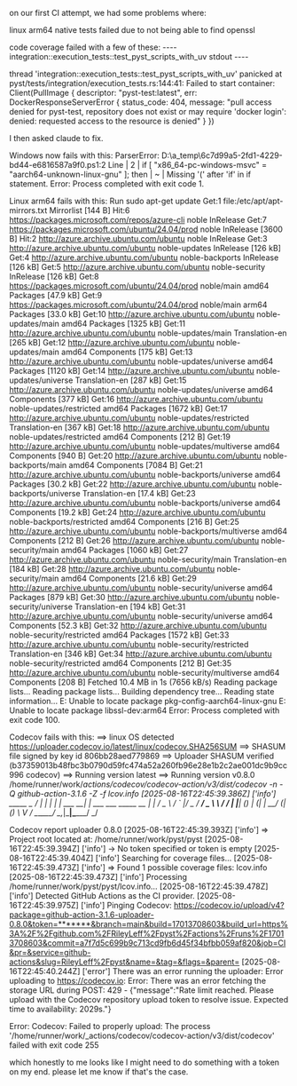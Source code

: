 on our first CI attempt, we had some problems where:

linux arm64 native tests failed due to not being able to find openssl

code coverage failed with a few of these: ---- integration::execution_tests::test_pyst_scripts_with_uv stdout ----

thread 'integration::execution_tests::test_pyst_scripts_with_uv' panicked at pyst/tests/integration/execution_tests.rs:144:41:
Failed to start container: Client(PullImage { descriptor: "pyst-test:latest", err: DockerResponseServerError { status_code: 404, message: "pull access denied for pyst-test, repository does not exist or may require 'docker login': denied: requested access to the resource is denied" } })



I then asked claude to fix. 

Windows now fails with this: 
ParserError: D:\a\_temp\6c7d99a5-2fd1-4229-bd44-e6816587a9f0.ps1:2
Line |
   2 |  if [ "x86_64-pc-windows-msvc" = "aarch64-unknown-linux-gnu" ]; then
     |    ~
     | Missing '(' after 'if' in if statement.
Error: Process completed with exit code 1.

Linux arm64 fails with this:
Run sudo apt-get update
Get:1 file:/etc/apt/apt-mirrors.txt Mirrorlist [144 B]
Hit:6 https://packages.microsoft.com/repos/azure-cli noble InRelease
Get:7 https://packages.microsoft.com/ubuntu/24.04/prod noble InRelease [3600 B]
Hit:2 http://azure.archive.ubuntu.com/ubuntu noble InRelease
Get:3 http://azure.archive.ubuntu.com/ubuntu noble-updates InRelease [126 kB]
Get:4 http://azure.archive.ubuntu.com/ubuntu noble-backports InRelease [126 kB]
Get:5 http://azure.archive.ubuntu.com/ubuntu noble-security InRelease [126 kB]
Get:8 https://packages.microsoft.com/ubuntu/24.04/prod noble/main amd64 Packages [47.9 kB]
Get:9 https://packages.microsoft.com/ubuntu/24.04/prod noble/main arm64 Packages [33.0 kB]
Get:10 http://azure.archive.ubuntu.com/ubuntu noble-updates/main amd64 Packages [1325 kB]
Get:11 http://azure.archive.ubuntu.com/ubuntu noble-updates/main Translation-en [265 kB]
Get:12 http://azure.archive.ubuntu.com/ubuntu noble-updates/main amd64 Components [175 kB]
Get:13 http://azure.archive.ubuntu.com/ubuntu noble-updates/universe amd64 Packages [1120 kB]
Get:14 http://azure.archive.ubuntu.com/ubuntu noble-updates/universe Translation-en [287 kB]
Get:15 http://azure.archive.ubuntu.com/ubuntu noble-updates/universe amd64 Components [377 kB]
Get:16 http://azure.archive.ubuntu.com/ubuntu noble-updates/restricted amd64 Packages [1672 kB]
Get:17 http://azure.archive.ubuntu.com/ubuntu noble-updates/restricted Translation-en [367 kB]
Get:18 http://azure.archive.ubuntu.com/ubuntu noble-updates/restricted amd64 Components [212 B]
Get:19 http://azure.archive.ubuntu.com/ubuntu noble-updates/multiverse amd64 Components [940 B]
Get:20 http://azure.archive.ubuntu.com/ubuntu noble-backports/main amd64 Components [7084 B]
Get:21 http://azure.archive.ubuntu.com/ubuntu noble-backports/universe amd64 Packages [30.2 kB]
Get:22 http://azure.archive.ubuntu.com/ubuntu noble-backports/universe Translation-en [17.4 kB]
Get:23 http://azure.archive.ubuntu.com/ubuntu noble-backports/universe amd64 Components [19.2 kB]
Get:24 http://azure.archive.ubuntu.com/ubuntu noble-backports/restricted amd64 Components [216 B]
Get:25 http://azure.archive.ubuntu.com/ubuntu noble-backports/multiverse amd64 Components [212 B]
Get:26 http://azure.archive.ubuntu.com/ubuntu noble-security/main amd64 Packages [1060 kB]
Get:27 http://azure.archive.ubuntu.com/ubuntu noble-security/main Translation-en [184 kB]
Get:28 http://azure.archive.ubuntu.com/ubuntu noble-security/main amd64 Components [21.6 kB]
Get:29 http://azure.archive.ubuntu.com/ubuntu noble-security/universe amd64 Packages [879 kB]
Get:30 http://azure.archive.ubuntu.com/ubuntu noble-security/universe Translation-en [194 kB]
Get:31 http://azure.archive.ubuntu.com/ubuntu noble-security/universe amd64 Components [52.3 kB]
Get:32 http://azure.archive.ubuntu.com/ubuntu noble-security/restricted amd64 Packages [1572 kB]
Get:33 http://azure.archive.ubuntu.com/ubuntu noble-security/restricted Translation-en [346 kB]
Get:34 http://azure.archive.ubuntu.com/ubuntu noble-security/restricted amd64 Components [212 B]
Get:35 http://azure.archive.ubuntu.com/ubuntu noble-security/multiverse amd64 Components [208 B]
Fetched 10.4 MB in 1s (7656 kB/s)
Reading package lists...
Reading package lists...
Building dependency tree...
Reading state information...
E: Unable to locate package pkg-config-aarch64-linux-gnu
E: Unable to locate package libssl-dev:arm64
Error: Process completed with exit code 100.

Codecov fails with this:
==> linux OS detected
https://uploader.codecov.io/latest/linux/codecov.SHA256SUM
==> SHASUM file signed by key id 806bb28aed779869
==> Uploader SHASUM verified (b37359013b48fbc3b0790d59fc474a52a260fb96e28e1b2c2ae001dc9b9cc996  codecov)
==> Running version latest
==> Running version v0.8.0
/home/runner/work/_actions/codecov/codecov-action/v3/dist/codecov -n  -Q github-action-3.1.6 -Z -f lcov.info
[2025-08-16T22:45:39.386Z] ['info'] 
     _____          _
    / ____|        | |
   | |     ___   __| | ___  ___ _____   __
   | |    / _ \ / _` |/ _ \/ __/ _ \ \ / /
   | |___| (_) | (_| |  __/ (_| (_) \ V /
    \_____\___/ \__,_|\___|\___\___/ \_/

  Codecov report uploader 0.8.0
[2025-08-16T22:45:39.393Z] ['info'] => Project root located at: /home/runner/work/pyst/pyst
[2025-08-16T22:45:39.394Z] ['info'] -> No token specified or token is empty
[2025-08-16T22:45:39.404Z] ['info'] Searching for coverage files...
[2025-08-16T22:45:39.473Z] ['info'] => Found 1 possible coverage files:
  lcov.info
[2025-08-16T22:45:39.473Z] ['info'] Processing /home/runner/work/pyst/pyst/lcov.info...
[2025-08-16T22:45:39.478Z] ['info'] Detected GitHub Actions as the CI provider.
[2025-08-16T22:45:39.975Z] ['info'] Pinging Codecov: https://codecov.io/upload/v4?package=github-action-3.1.6-uploader-0.8.0&token=*******&branch=main&build=17013708603&build_url=https%3A%2F%2Fgithub.com%2FRileyLeff%2Fpyst%2Factions%2Fruns%2F17013708603&commit=a7f7d5c699b9c713cd9fb6d45f34bfbb059af820&job=CI&pr=&service=github-actions&slug=RileyLeff%2Fpyst&name=&tag=&flags=&parent=
[2025-08-16T22:45:40.244Z] ['error'] There was an error running the uploader: Error uploading to https://codecov.io: Error: There was an error fetching the storage URL during POST: 429 - {"message":"Rate limit reached. Please upload with the Codecov repository upload token to resolve issue. Expected time to availability: 2029s."}

Error: Codecov: Failed to properly upload: The process '/home/runner/work/_actions/codecov/codecov-action/v3/dist/codecov' failed with exit code 255

which honestly to me looks like I might need to do something with a token on my end. please let me know if that's the case.